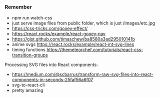 ### Remember

- npm run watch-css
- just serve image files from public folder, which is just /images/etc.jpg
- https://css-tricks.com/gooey-effect/
- https://react.rocks/example/react-gooey-nav
- https://gist.github.com/timaschew/ba8580a3ad295010141b
- anime svgs https://react.rocks/example/react-mt-svg-lines
- timing functions https://themeteorchef.com/tutorials/react-css-transition-groups


Processing SVG files into React components:
- https://medium.com/@scbarrus/transform-raw-svg-files-into-react-components-in-seconds-25faf56a6f07
- svg-to-react-cli
- pretty amazing
